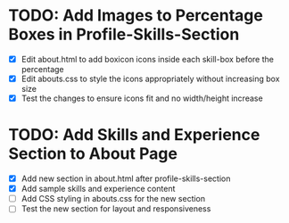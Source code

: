 # TODO: Add Images to Percentage Boxes in Profile-Skills-Section

- [x] Edit about.html to add boxicon icons inside each skill-box before the percentage
- [x] Edit abouts.css to style the icons appropriately without increasing box size
- [x] Test the changes to ensure icons fit and no width/height increase

# TODO: Add Skills and Experience Section to About Page

- [x] Add new section in about.html after profile-skills-section
- [x] Add sample skills and experience content
- [ ] Add CSS styling in abouts.css for the new section
- [ ] Test the new section for layout and responsiveness
